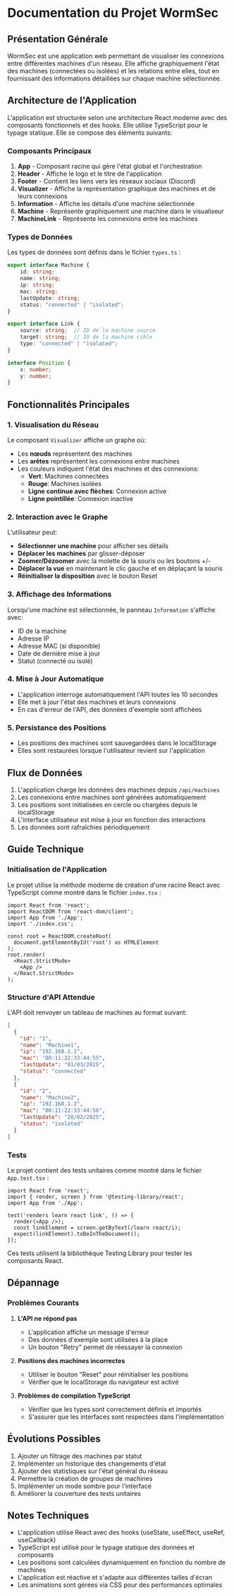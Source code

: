 # Documentation du Projet WormSec

## Présentation Générale

WormSec est une application web permettant de visualiser les connexions entre différentes machines d'un réseau. Elle affiche graphiquement l'état des machines (connectées ou isolées) et les relations entre elles, tout en fournissant des informations détaillées sur chaque machine sélectionnée.

## Architecture de l'Application

L'application est structurée selon une architecture React moderne avec des composants fonctionnels et des hooks. Elle utilise TypeScript pour le typage statique. Elle se compose des éléments suivants:

### Composants Principaux

1. **App** - Composant racine qui gère l'état global et l'orchestration
2. **Header** - Affiche le logo et le titre de l'application
3. **Footer** - Contient les liens vers les réseaux sociaux (Discord)
4. **Visualizer** - Affiche la représentation graphique des machines et de leurs connexions
5. **Information** - Affiche les détails d'une machine sélectionnée
6. **Machine** - Représente graphiquement une machine dans le visualiseur
7. **MachineLink** - Représente les connexions entre les machines

### Types de Données

Les types de données sont définis dans le fichier `types.ts` :

```typescript
export interface Machine {
    id: string;
    name: string;
    ip: string;
    mac: string;
    lastUpdate: string;
    status: "connected" | "isolated";
}

export interface Link {
    source: string;  // ID de la machine source
    target: string;  // ID de la machine cible
    type: "connected" | "isolated";
}

interface Position {
    x: number;
    y: number;
}
```

## Fonctionnalités Principales

### 1. Visualisation du Réseau

Le composant `Visualizer` affiche un graphe où:
- Les **nœuds** représentent des machines
- Les **arêtes** représentent les connexions entre machines
- Les couleurs indiquent l'état des machines et des connexions:
  - **Vert**: Machines connectées
  - **Rouge**: Machines isolées
  - **Ligne continue avec flèches**: Connexion active
  - **Ligne pointillée**: Connexion inactive

### 2. Interaction avec le Graphe

L'utilisateur peut:
- **Sélectionner une machine** pour afficher ses détails
- **Déplacer les machines** par glisser-déposer
- **Zoomer/Dézoomer** avec la molette de la souris ou les boutons +/-
- **Déplacer la vue** en maintenant le clic gauche et en déplaçant la souris
- **Réinitialiser la disposition** avec le bouton Reset

### 3. Affichage des Informations

Lorsqu'une machine est sélectionnée, le panneau `Information` s'affiche avec:
- ID de la machine
- Adresse IP
- Adresse MAC (si disponible)
- Date de dernière mise à jour
- Statut (connecté ou isolé)

### 4. Mise à Jour Automatique

- L'application interroge automatiquement l'API toutes les 10 secondes
- Elle met à jour l'état des machines et leurs connexions
- En cas d'erreur de l'API, des données d'exemple sont affichées

### 5. Persistance des Positions

- Les positions des machines sont sauvegardées dans le localStorage
- Elles sont restaurées lorsque l'utilisateur revient sur l'application

## Flux de Données

1. L'application charge les données des machines depuis `/api/machines`
2. Les connexions entre machines sont générées automatiquement
3. Les positions sont initialisées en cercle ou chargées depuis le localStorage
4. L'interface utilisateur est mise à jour en fonction des interactions
5. Les données sont rafraîchies périodiquement

## Guide Technique

### Initialisation de l'Application

Le projet utilise la méthode moderne de création d'une racine React avec TypeScript comme montré dans le fichier `index.tsx` :

```tsx
import React from 'react';
import ReactDOM from 'react-dom/client';
import App from './App';
import './index.css';

const root = ReactDOM.createRoot(
  document.getElementById('root') as HTMLElement
);
root.render(
  <React.StrictMode>
    <App />
  </React.StrictMode>
);
```

### Structure d'API Attendue

L'API doit renvoyer un tableau de machines au format suivant:

```json
[
  {
    "id": "1", 
    "name": "Machine1", 
    "ip": "192.168.1.1", 
    "mac": "00:11:22:33:44:55", 
    "lastUpdate": "01/03/2025", 
    "status": "connected"
  },
  {
    "id": "2", 
    "name": "Machine2", 
    "ip": "192.168.1.2", 
    "mac": "00:11:22:33:44:56", 
    "lastUpdate": "28/02/2025", 
    "status": "isolated"
  }
]
```

### Tests

Le projet contient des tests unitaires comme montré dans le fichier `App.test.tsx` :

```tsx
import React from 'react';
import { render, screen } from '@testing-library/react';
import App from './App';

test('renders learn react link', () => {
  render(<App />);
  const linkElement = screen.getByText(/learn react/i);
  expect(linkElement).toBeInTheDocument();
});
```

Ces tests utilisent la bibliothèque Testing Library pour tester les composants React.

## Dépannage

### Problèmes Courants

1. **L'API ne répond pas**
   - L'application affiche un message d'erreur
   - Des données d'exemple sont utilisées à la place
   - Un bouton "Retry" permet de réessayer la connexion

2. **Positions des machines incorrectes**
   - Utiliser le bouton "Reset" pour réinitialiser les positions
   - Vérifier que le localStorage du navigateur est activé

3. **Problèmes de compilation TypeScript**
   - Vérifier que les types sont correctement définis et importés
   - S'assurer que les interfaces sont respectées dans l'implémentation

## Évolutions Possibles

1. Ajouter un filtrage des machines par statut
2. Implémenter un historique des changements d'état
3. Ajouter des statistiques sur l'état général du réseau
4. Permettre la création de groupes de machines
5. Implémenter un mode sombre pour l'interface
6. Améliorer la couverture des tests unitaires

## Notes Techniques

- L'application utilise React avec des hooks (useState, useEffect, useRef, useCallback)
- TypeScript est utilisé pour le typage statique des données et composants
- Les positions sont calculées dynamiquement en fonction du nombre de machines
- L'application est réactive et s'adapte aux différentes tailles d'écran
- Les animations sont gérées via CSS pour des performances optimales
